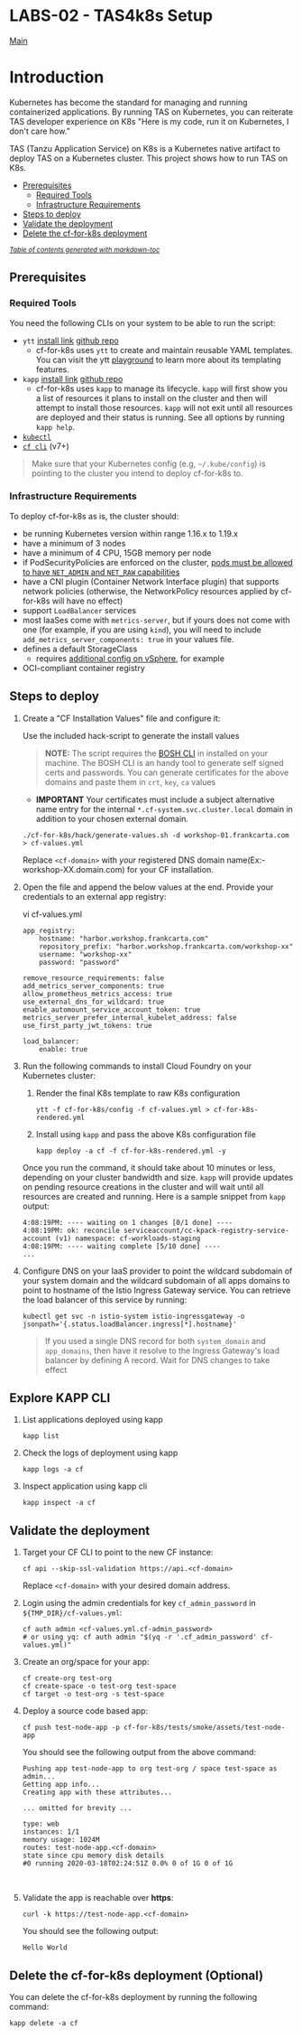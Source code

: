 # LABS-02 - TAS4k8s Setup

[Main](../../README.md)

# Introduction

Kubernetes has become the standard for managing and running containerized applications. By running TAS on Kubernetes, you can reiterate TAS developer experience on K8s "Here is my code, run it on Kubernetes, I don't care how.”

TAS (Tanzu Application Service) on K8s is a Kubernetes native artifact to deploy TAS on a Kubernetes cluster. This project shows how to run TAS on K8s. 


- [Prerequisites](#prerequisites)
  * [Required Tools](#required-tools)
  * [Infrastructure Requirements](#Infrastructure-requirements)
- [Steps to deploy](#steps-to-deploy)
- [Validate the deployment](#validate-the-deployment)
- [Delete the cf-for-k8s deployment](#delete-the-cf-for-k8s-deployment)

<small><i><a href='http://ecotrust-canada.github.io/markdown-toc/'>Table of contents generated with markdown-toc</a></i></small>

## Prerequisites

### Required Tools

You need the following CLIs on your system to be able to run the script:

- `ytt` [install link](https://carvel.dev/#install) [github repo](https://github.com/k14s/ytt)
  - cf-for-k8s uses `ytt` to create and maintain reusable YAML templates. You can visit the ytt [playground](https://get-ytt.io/) to learn more about its templating features.
- `kapp` [install link](https://carvel.dev/#install) [github repo](https://github.com/k14s/kapp)
  - cf-for-k8s uses `kapp` to manage its lifecycle. `kapp` will first show you a list of resources it plans to install on the cluster and then will attempt to install those resources. `kapp` will not exit until all resources are deployed and their status is running. See all options by running `kapp help`.
- [`kubectl`](https://kubernetes.io/docs/tasks/tools/install-kubectl/)
- [`cf cli`](https://docs.cloudfoundry.org/cf-cli/install-go-cli.html) (v7+)

> Make sure that your Kubernetes config (e.g, `~/.kube/config`) is pointing to the cluster you intend to deploy cf-for-k8s to.

### Infrastructure Requirements

To deploy cf-for-k8s as is, the cluster should:

- be running Kubernetes version within range 1.16.x to 1.19.x
- have a minimum of 3 nodes
- have a minimum of 4 CPU, 15GB memory per node
- if PodSecurityPolicies are enforced on the cluster, [pods must be allowed to
  have `NET_ADMIN` and `NET_RAW` capabilities](https://istio.io/latest/docs/ops/deployment/requirements/#required-pod-capabilities)
- have a CNI plugin (Container Network Interface plugin) that supports network policies (otherwise, the NetworkPolicy resources applied by cf-for-k8s will have no effect)
- support `LoadBalancer` services
- most IaaSes come with `metrics-server`, but if yours does not come with one (for example, if you are using `kind`), you will need to include `add_metrics_server_components: true` in your values file.
- defines a default StorageClass
  - requires [additional config on vSphere](https://vmware.github.io/vsphere-storage-for-kubernetes/documentation/storageclass.html), for example
- OCI-compliant container registry


## Steps to deploy

1. Create a "CF Installation Values" file and configure it<a name="cf-values"></a>:

    Use the included hack-script to generate the install values

   >  **NOTE:** The script requires the [BOSH CLI](https://bosh.io/docs/cli-v2-install/#install) in installed on your machine. The BOSH CLI is an handy tool to generate self signed certs and passwords. You can generate certificates for the above domains and paste them in `crt`, `key`, `ca` values
      - **IMPORTANT** Your certificates must include a subject alternative name entry for the internal `*.cf-system.svc.cluster.local` domain in addition to your chosen external domain. 

   ```console
   ./cf-for-k8s/hack/generate-values.sh -d workshop-01.frankcarta.com > cf-values.yml
   ```

   Replace `<cf-domain>` with _your_ registered DNS domain name(Ex:- workshop-XX.domain.com) for your CF installation.


2. Open the file and append the below values at the end. Provide your credentials to an external app registry:

   vi cf-values.yml

    ```console
    app_registry:
        hostname: "harbor.workshop.frankcarta.com"
        repository_prefix: "harbor.workshop.frankcarta.com/workshop-xx"
        username: "workshop-xx"
        password: "password"

    remove_resource_requirements: false
    add_metrics_server_components: true
    allow_prometheus_metrics_access: true
    use_external_dns_for_wildcard: true
    enable_automount_service_account_token: true
    metrics_server_prefer_internal_kubelet_address: false
    use_first_party_jwt_tokens: true

    load_balancer:
        enable: true
    ```

4. Run the following commands to install Cloud Foundry on your Kubernetes cluster:

      1. Render the final K8s template to raw K8s configuration

         ```console
         ytt -f cf-for-k8s/config -f cf-values.yml > cf-for-k8s-rendered.yml
         ```

      2. Install using `kapp` and pass the above K8s configuration file

         ```console
         kapp deploy -a cf -f cf-for-k8s-rendered.yml -y
         ```

   Once you run the command, it should take about 10 minutes or less, depending on your cluster bandwidth and size. `kapp` will provide updates on pending resource creations in the cluster and will wait until all resources are created and running. Here is a sample snippet from `kapp` output:

   ```console
   4:08:19PM: ---- waiting on 1 changes [0/1 done] ----
   4:08:19PM: ok: reconcile serviceaccount/cc-kpack-registry-service-account (v1) namespace: cf-workloads-staging
   4:08:19PM: ---- waiting complete [5/10 done] ----
   ...
   ```

5. Configure DNS on your IaaS provider to point the wildcard subdomain of your system domain and the wildcard subdomain of all apps domains to point to hostname of the Istio Ingress Gateway service. You can retrieve the load balancer of this service by running:

   ```console
   kubectl get svc -n istio-system istio-ingressgateway -o jsonpath='{.status.loadBalancer.ingress[*].hostname}'
   ```
   > If you used a single DNS record for both `system_domain` and `app_domains`, then have it resolve to the Ingress Gateway's load balancer by defining A record. Wait for DNS changes to take effect  

## Explore KAPP CLI

   1. List applications deployed using kapp 
            
      ```console
      kapp list
      ```

   2. Check the logs of deployment using kapp
      
      ```console
      kapp logs -a cf
      ```

   3. Inspect application using kapp cli

      ```console
      kapp inspect -a cf
      ```



## Validate the deployment

1. Target your CF CLI to point to the new CF instance:

   ```console
   cf api --skip-ssl-validation https://api.<cf-domain>
   ```

   Replace `<cf-domain>` with your desired domain address.

2. Login using the admin credentials for key `cf_admin_password` in `${TMP_DIR}/cf-values.yml`:

   ```console
   cf auth admin <cf-values.yml.cf-admin_password>
   # or using yq: cf auth admin "$(yq -r '.cf_admin_password' cf-values.yml)"
   ```

3. Create an org/space for your app:

   ```console
   cf create-org test-org
   cf create-space -o test-org test-space
   cf target -o test-org -s test-space
   ```

4. Deploy a source code based app:

   ```console
   cf push test-node-app -p cf-for-k8s/tests/smoke/assets/test-node-app
   ```

   You should see the following output from the above command:
   ```console
   Pushing app test-node-app to org test-org / space test-space as admin...
   Getting app info...
   Creating app with these attributes...

   ... omitted for brevity ...

   type: web
   instances: 1/1
   memory usage: 1024M
   routes: test-node-app.<cf-domain>
   state since cpu memory disk details
   #0 running 2020-03-18T02:24:51Z 0.0% 0 of 1G 0 of 1G
   ```

   <br />

5. Validate the app is reachable over **https**:

   ```console
   curl -k https://test-node-app.<cf-domain>
   ```

   You should see the following output:
   ```console
   Hello World
   ```

## Delete the cf-for-k8s deployment (Optional)

You can delete the cf-for-k8s deployment by running the following command:

   ```console
   kapp delete -a cf
   ```